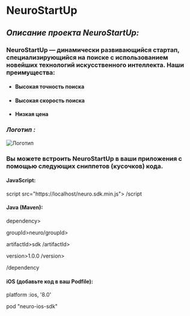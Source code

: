 # NeuroStartUp

## *Описание проекта NeuroStartUp:*

### NeuroStartUp — динамически развивающийся стартап, специализирующийся на поиске с использованием новейших технологий искусственного интеллекта. Наши преимущества:


* #### Высокая точность поиска

* #### Высокая скорость поиска

* #### Низкая цена


### *Логотип :*

![Логотип](https://camo.githubusercontent.com/ace14ee894d150192a7b05b12410738aa65528da742bbce69315a5f441320ea7/68747470733a2f2f692e696d6775722e636f6d2f495a4f525769492e706e67)

### Вы можете встроить NeuroStartUp в ваши приложения с помощью следующих сниппетов (кусочков) кода.

#### JavaScript:

script src="https://localhost/neuro.sdk.min.js"> /script

#### Java (Maven):

dependency>

  groupId>neuro/groupId>
  
  artifactId>sdk /artifactId>
  
  version>1.0.0 /version>
  
/dependency




#### iOS (добавьте код в ваш Podfile):

platform :ios, '8.0'

pod "neuro-ios-sdk"